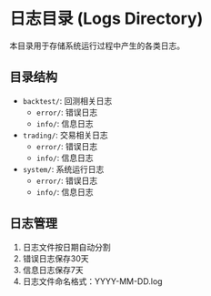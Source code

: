 # 日志目录 (Logs Directory)

本目录用于存储系统运行过程中产生的各类日志。

## 目录结构

- `backtest/`: 回测相关日志
  - `error/`: 错误日志
  - `info/`: 信息日志
- `trading/`: 交易相关日志
  - `error/`: 错误日志
  - `info/`: 信息日志
- `system/`: 系统运行日志
  - `error/`: 错误日志
  - `info/`: 信息日志

## 日志管理

1. 日志文件按日期自动分割
2. 错误日志保存30天
3. 信息日志保存7天
4. 日志文件命名格式：YYYY-MM-DD.log 